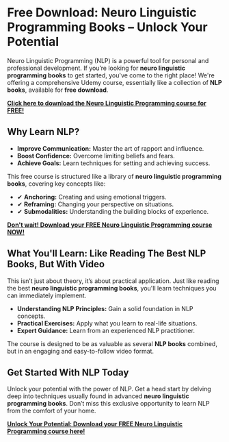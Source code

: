 # Free Download: Neuro Linguistic Programming Books – Unlock Your Potential

Neuro Linguistic Programming (NLP) is a powerful tool for personal and professional development. If you’re looking for **neuro linguistic programming books** to get started, you've come to the right place! We're offering a comprehensive Udemy course, essentially like a collection of **NLP books**, available for **free download**.

[**Click here to download the Neuro Linguistic Programming course for FREE!**](https://udemywork.com/neuro-linguistic-programming-books)

## Why Learn NLP?

*   **Improve Communication:** Master the art of rapport and influence.
*   **Boost Confidence:** Overcome limiting beliefs and fears.
*   **Achieve Goals:** Learn techniques for setting and achieving success.

This free course is structured like a library of **neuro linguistic programming books**, covering key concepts like:

*   ✔ **Anchoring:** Creating and using emotional triggers.
*   ✔ **Reframing:** Changing your perspective on situations.
*   ✔ **Submodalities:** Understanding the building blocks of experience.

[**Don't wait! Download your FREE Neuro Linguistic Programming course NOW!**](https://udemywork.com/neuro-linguistic-programming-books)

## What You'll Learn: Like Reading The Best NLP Books, But With Video

This isn’t just about theory, it’s about practical application. Just like reading the best **neuro linguistic programming books**, you'll learn techniques you can immediately implement.

*   **Understanding NLP Principles:** Gain a solid foundation in NLP concepts.
*   **Practical Exercises:** Apply what you learn to real-life situations.
*   **Expert Guidance:** Learn from an experienced NLP practitioner.

The course is designed to be as valuable as several **NLP books** combined, but in an engaging and easy-to-follow video format.

## Get Started With NLP Today

Unlock your potential with the power of NLP. Get a head start by delving deep into techniques usually found in advanced **neuro linguistic programming books**. Don’t miss this exclusive opportunity to learn NLP from the comfort of your home.

[**Unlock Your Potential: Download your FREE Neuro Linguistic Programming course here!**](https://udemywork.com/neuro-linguistic-programming-books)
